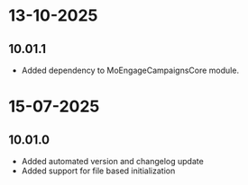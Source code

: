 # 13-10-2025

## 10.01.1

- Added dependency to MoEngageCampaignsCore module.

# 15-07-2025

## 10.01.0

- Added automated version and changelog update
- Added support for file based initialization
